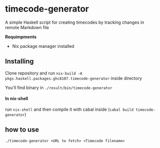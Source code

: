 # timecode-generator 
A simple Haskell script for creating timecodes by tracking changes in remote Markdown file

**Requimpments**
- Nix package manager installed
## Installing
Clone repository and run `nix-build -A pkgs.haskell.packages.ghc8107.timecode-generator` inside directory

You'll find binary in `./result/bin/timecode-generator`
#### In nix-shell
run `nix-shell` and then compile it with cabal inside (`cabal build timecode-generator`)

## how to use
`./timecode-generator <URL to fetch> <Timecode filename>`
